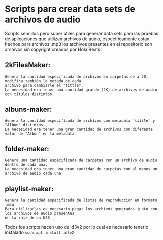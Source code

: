 # Scripts para crear data sets de archivos de audio

Scripts sencillos pero super útiles para generar data sets para las pruebas de aplicaciones
que utilizan archivos de audio, especificamente estan hechos para archivos .mp3
los archivos presentes en el repositorio son archivos sin copyright creados por Hola Beats

## 2kFilesMaker:
	Genera la cantidad especificada de archivos en carpetas de a 20, modifica también la metada de cada
	archivo para cambiarle el "tittle".
	La necesidad era tener una cantidad grande (2K) de archivos de audio con titulos distintos.

## albuns-maker:
	Genera la cantidad especificada de archivos con metadata "tiitle" y "Albun" distintos.
	La necesidad era tener una gran cantidad de archivos con diferente valor de "Albun" en la metadata

## folder-maker:
	Genera una cantidad especificada de carpetas con un archivo de audio dentro de cada una.
	La necesidad era tener una gran cantidad de carpetas con al menos un archivo de audio cada una

## playlist-maker:
	Genera la cantidad especificada de listas de reproduccion en formato .m3u 
	Para utilizarlas es necesario pegar los archivos generados junto con los archivos de audio presentes
	en la raiz de un USB

Todos los scripts hacen uso de id3v2 por lo cual es necesario tenerlo instalado
`sudo apt install id3v2`

